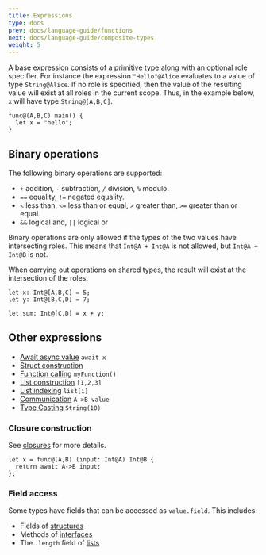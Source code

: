```yaml
---
title: Expressions
type: docs
prev: docs/language-guide/functions
next: docs/language-guide/composite-types
weight: 5
---
```


A base expression consists of a [primitive type](/docs/language-guide/types-roles/#primitive-types) along with an optional role specifier.
For instance the expression `"Hello"@Alice` evaluates to a value of type `String@Alice`.
If no role is specified, then the value of the resulting value will exist at all roles in the current scope.
Thus, in the example below, `x` will have type `String@[A,B,C]`.

```tempo {filename=Tempo}
func@(A,B,C) main() {
  let x = "hello";
}
```

## Binary operations

The following binary operations are supported:

- `+` addition, `-` subtraction, `/` division, `%` modulo.
- `==` equality, `!=` negated equality.
- `<` less than, `<=` less than or equal, `>` greater than, `>=` greater than or equal.
- `&&` logical and, `||` logical or

Binary operations are only allowed if the types of the two values have intersecting roles.
This means that `Int@A + Int@A` is not allowed, but `Int@A + Int@B` is not.

When carrying out operations on shared types, the result will exist at the intersection of the roles.

```tempo {filename=Tempo}
let x: Int@[A,B,C] = 5;
let y: Int@[B,C,D] = 7;

let sum: Int@[C,D] = x + y;
```

## Other expressions

- [Await async value](/docs/language-guide/types-roles/#asynchronous-types) `await x`
- [Struct construction](/docs/language-guide/composite-types/#structures)
- [Function calling](/docs/language-guide/functions) `myFunction()`
- [List construction](/docs/language-guide/composite-types/#lists) `[1,2,3]`
- [List indexing](/docs/language-guide/composite-types/#lists) `list[i]`
- [Communication](/docs/language-guide/communication) `A->B value`
- [Type Casting](/docs/language-guide/types-roles/#type-casting) `String(10)`

### Closure construction

See [closures](/docs/language-guide/functions#closures) for more details.

```tempo {filename=Tempo}
let x = func@(A,B) (input: Int@A) Int@B {
  return await A->B input;
};
```

### Field access

Some types have fields that can be accessed as `value.field`.
This includes:

- Fields of [structures](/docs/language-guide/composite-types#structures)
- Methods of [interfaces](/docs/projection/interact-with-host-language)
- The `.length` field of [lists](/docs/language-guide/composite-types/#lists)
